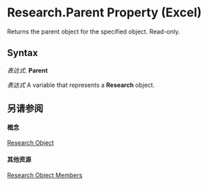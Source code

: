 
# Research.Parent Property (Excel)

Returns the parent object for the specified object. Read-only.


## Syntax

 _表达式_. **Parent**

 _表达式_ A variable that represents a **Research** object.


## 另请参阅


#### 概念


[Research Object](de9d8a1d-4942-88f4-ba8c-30bd06e1f24b.md)
#### 其他资源


[Research Object Members](http://msdn.microsoft.com/library/c749811e-c5ee-4d35-ef27-f6b1aedffc99%28Office.15%29.aspx)
